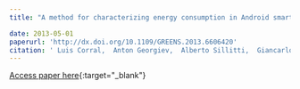 ```yaml
---
title: "A method for characterizing energy consumption in Android smartphones"

date: 2013-05-01
paperurl: 'http://dx.doi.org/10.1109/GREENS.2013.6606420'
citation: ' Luis Corral,  Anton Georgiev,  Alberto Sillitti,  Giancarlo Succi, &quot;A method for characterizing energy consumption in Android smartphones.&quot;, 2013.'
---
```

[Access paper here](http://dx.doi.org/10.1109/GREENS.2013.6606420){:target="_blank"}
